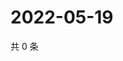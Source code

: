 # 2022-05-19

共 0 条

<!-- BEGIN WEIBO -->
<!-- 最后更新时间 Thu May 19 2022 19:11:49 GMT+0800 (China Standard Time) -->

<!-- END WEIBO -->
